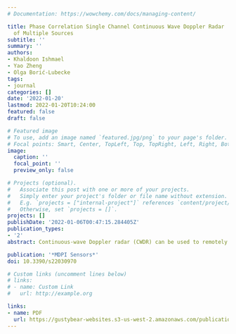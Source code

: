 ```yaml
---
# Documentation: https://wowchemy.com/docs/managing-content/

title: Phase Correlation Single Channel Continuous Wave Doppler Radar  Recognition
  of Multiple Sources
subtitle: ''
summary: ''
authors:
- Khaldoon Ishmael
- Yao Zheng
- Olga Borić-Lubecke
tags:
- journal
categories: []
date: '2022-01-20'
lastmod: 2022-01-20T10:24:00
featured: false
draft: false

# Featured image
# To use, add an image named `featured.jpg/png` to your page's folder.
# Focal points: Smart, Center, TopLeft, Top, TopRight, Left, Right, BottomLeft, Bottom, BottomRight.
image:
  caption: ''
  focal_point: ''
  preview_only: false

# Projects (optional).
#   Associate this post with one or more of your projects.
#   Simply enter your project's folder or file name without extension.
#   E.g. `projects = ["internal-project"]` references `content/project/deep-learning/index.md`.
#   Otherwise, set `projects = []`.
projects: []
publishDate: '2022-01-06T00:47:15.284405Z'
publication_types:
- '2'
abstract: Continuous-wave Doppler radar (CWDR) can be used to remotely detect physiological parameters, such as respiration and heart signals. However, detecting and separating multiple targets remains a challenging task for CWDR. While complex transceiver architectures and advanced signal processing algorithms have been demonstrated effective for multiple target separations in some scenarios, the separation of equidistant sources within a single antenna beam remains a challenge. This paper presents an alternative phase tuning approach that exploits the diversity among target distances and physiological parameters for multi-target detection. The design utilizes a voltage-controlled analog phase shifter to manipulate the phase correlation of the CWDR and thus create different signal mixtures from the multiple targets, then separates them in frequency domain by suppressing individual signals sequentially. We implemented the phase correlation system based on a 2.4GHz single-channel CWDR and evaluated it against multiple mechanical and human targets. The experimental results demonstrated successful separation of nearly equidistant targets within an antenna beam, equivalent to separating physiological signals of two people seated shoulder to shoulder.

publication: '*MDPI Sensors*'
doi: 10.3390/s22030970

# Custom links (uncomment lines below)
# links:
# - name: Custom Link
#   url: http://example.org

links:
- name: PDF
  url: https://gustybear-websites.s3-us-west-2.amazonaws.com/publication_ishmael_phase_correlation_single_2021/Ishmael%20et%20al_2021_Phase%20Correlation%20Single%20Channel%20Continuous%20Wave%20Doppler%20Radar%20Recognition%20of.pdf
---
```

